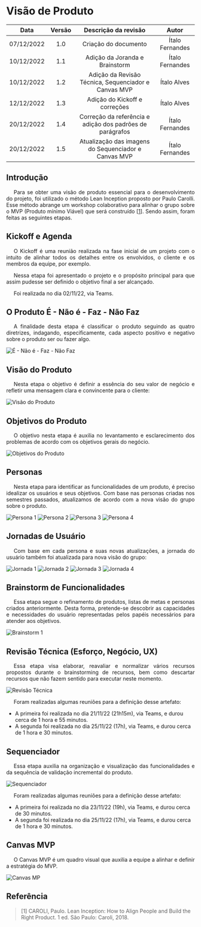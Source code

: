 # Visão de Produto

|    Data    | Versão |                  Descrição da revisão                     |      Autor      |
| :--------: | :----: | :-------------------------------------------------------: | :-------------: |
| 07/12/2022 |  1.0   |                  Criação do documento                     | Ítalo Fernandes |
| 10/12/2022 |  1.1   |             Adição da Joranda e Brainstorm                | Ítalo Fernandes |
| 10/12/2022 |  1.2   |   Adição da Revisão Técnica, Sequenciador e Canvas MVP    |   Ítalo Alves   |
| 12/12/2022 |  1.3   |              Adição do Kickoff e correções                |   Ítalo Alves   |
| 20/12/2022 |  1.4   | Correção da referência e adição dos padrões de parágrafos | Ítalo Fernandes |
| 20/12/2022 |  1.5   |   Atualização das imagens do Sequenciador e Canvas MVP    | Ítalo Fernandes |

## Introdução

<p align="justify" style="text-indent: 20px">Para se obter uma visão de produto essencial para o desenvolvimento do projeto, foi utilizado o método Lean Inception proposto por Paulo Carolli. Esse método abrange um workshop colaborativo para alinhar o grupo sobre o MVP (Produto mínimo Viável) que será construído [<a href=./#referencia>1</a>]. Sendo assim, foram feitas as seguintes etapas.</p>

## Kickoff e Agenda

<p align="justify" style="text-indent: 20px">O Kickoff é uma reunião realizada na fase inicial de um projeto com o intuito de alinhar todos os detalhes entre os envolvidos, o cliente e os membros da equipe, por exemplo.</p>

<p align="justify" style="text-indent: 20px">Nessa etapa foi apresentado o projeto e o propósito principal para que assim pudesse ser definido o objetivo final a ser alcançado.</p>

<p align="justify" style="text-indent: 20px">Foi realizada no dia 02/11/22, via Teams.</p>

## O Produto É - Não é - Faz - Não Faz

<p align="justify" style="text-indent: 20px">A finalidade desta etapa é classificar o produto seguindo as quatro diretrizes, indagando, especificamente, cada aspecto positivo e negativo sobre o produto ser ou fazer algo.</p>

![É - Não é - Faz - Não Faz](assets/e-nao_e-faz-nao_faz.png)

## Visão do Produto

<p align="justify" style="text-indent: 20px">Nesta etapa o objetivo é definir a essência do seu valor de negócio e refletir uma mensagem clara e convincente para o cliente:</p>

![Visão do Produto](assets/visao_de_produto.png)

## Objetivos do Produto

<p align="justify" style="text-indent: 20px">O objetivo nesta etapa é auxilia no levantamento e esclarecimento dos problemas de acordo com os objetivos gerais do negócio.</p>

![Objetivos do Produto](assets/objetivo_do_produto.png)

## Personas

<p align="justify" style="text-indent: 20px">Nesta etapa para identificar as funcionalidades de um produto, é preciso idealizar os usuários e seus objetivos. Com base nas personas criadas nos semestres passados, atualizamos de acordo com a nova visão do grupo sobre o produto.</p>

![Persona 1](assets/persona_Paulo.png "Persona 1: Pesquisador na área de qualidade de software")
![Persona 2](assets/persona_Valeria.png "Persona 2: Profissional de Engenharia de Software")
![Persona 3](assets/persona_Miguel.png "Persona 3: Desenvolvedor, entusiasta de IA")
![Persona 4](assets/persona_Gustavo.png "Persona 4: Estudante de TI")

## Jornadas de Usuário

<p align="justify" style="text-indent: 20px">Com base em cada persona e suas novas atualizações, a jornada do usuário também foi atualizada para nova visão do grupo:</p>

![Jornada 1](assets/jornada_Paulo.png)
![Jornada 2](assets/jornada_Valeria.png)
![Jornada 3](assets/jornada_Miguel.png)
![Jornada 4](assets/jornada_Gustavo.png)

## Brainstorm de Funcionalidades

<p align="justify" style="text-indent: 20px">Essa etapa segue o refinamento de produtos, listas de metas e personas criados anteriormente. Desta forma, pretende-se descobrir as capacidades e necessidades do usuário representadas pelos papéis necessários para atender aos objetivos.</p>

![Brainstorm 1](assets/brainstorm.png)

## Revisão Técnica (Esforço, Negócio, UX)

<p align="justify" style="text-indent: 20px">Essa etapa visa elaborar, reavaliar e normalizar vários recursos propostos durante o brainstorming de recursos, bem como descartar recursos que não fazem sentido para executar neste momento.</p>

![Revisão Técnica](assets/revisao_tecnica.png)

<p align="justify" style="text-indent: 20px">Foram realizadas algumas reuniões para a definição desse artefato:</p>

- A primeira foi realizada no dia 21/11/22 (21h15m), via Teams, e durou cerca de 1 hora e 55 minutos.
- A segunda foi realizada no dia 25/11/22 (17h), via Teams, e durou cerca de 1 hora e 30 minutos.

## Sequenciador

<p align="justify" style="text-indent: 20px">Essa etapa auxilia na organização e visualização das funcionalidades e da sequência de validação incremental do produto.</p>

![Sequenciador](assets/sequenciador.png)

<p align="justify" style="text-indent: 20px">Foram realizadas algumas reuniões para a definição desse artefato:</p>

- A primeira foi realizada no dia 23/11/22 (19h), via Teams, e durou cerca de 30 minutos.
- A segunda foi realizada no dia 25/11/22 (17h), via Teams, e durou cerca de 1 hora e 30 minutos.

## Canvas MVP

<p align="justify" style="text-indent: 20px">O Canvas MVP é um quadro visual que auxilia a equipe a alinhar e definir a estratégia do MVP.</p>

![Canvas MP](assets/canvas_mvp.png)

## Referência

> [1] CAROLI, Paulo. Lean Inception: How to Align People and Build the Right Product. 1 ed. São Paulo: Caroli, 2018.
